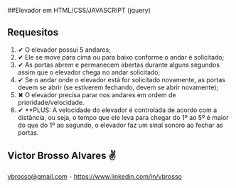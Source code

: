 ##Elevador em HTML/CSS/JAVASCRIPT (jquery)


## Requesitos
1. ✔ O elevador possui 5 andares;
2. ✔ Ele se move para cima ou para baixo conforme o andar é solicitado;
3. ✔ As portas abrem e permanecem abertas durante alguns segundos assim que o elevador chega no andar solicitado;
4. ✔ Se o andar onde o elevador está for solicitado novamente, as portas devem se abrir (se estiverem fechando, devem se abrir novamente);
5. ✖ O elevador precisa parar nos andares em ordem de prioridade/velocidade.
6. ✔ **PLUS: A velocidade do elevador é controlada de acordo com a distância, ou seja, o tempo que ele leva para chegar do 1º ao 5º é maior do que do 1º ao segundo, o elevador faz um sinal sonoro ao fechar as portas.



## Victor Brosso Alvares ✌
vbrosso@gmail.com - https://www.linkedin.com/in/vbrosso